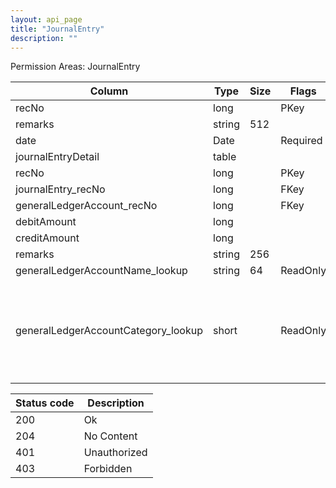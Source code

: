 ```yaml
---
layout: api_page
title: "JournalEntry"
description: ""
---
```




Permission Areas: JournalEntry

| Column | Type | Size | Flags | Table | Description |
| ------ | ---- | ---- | ----- | ----- | ----------- |
| recNo | long |  | PKey | journalEntry | 
| remarks | string | 512 |  | journalEntry | 
| date | Date |  | Required | journalEntry | 
| journalEntryDetail  | table |  |  | journalEntry | 
| recNo | long |  | PKey | journalEntryDetail | 
| journalEntry_recNo | long |  | FKey | journalEntryDetail | 
| generalLedgerAccount_recNo | long |  | FKey | journalEntryDetail | 
| debitAmount | long |  |  | journalEntryDetail | 
| creditAmount | long |  |  | journalEntryDetail | 
| remarks | string | 256 |  | journalEntryDetail | 
| generalLedgerAccountName_lookup | string | 64 | ReadOnly | journalEntryDetail | 
| generalLedgerAccountCategory_lookup | short |  | ReadOnly | journalEntryDetail | Assets = 1, Liabilities = 2, Capital = 3, Sales = 4, CostOfSales = 5, Expenses = 6

| Status code | Description |
| ----------- | ----------- |
| 200 | Ok |
| 204 | No Content |
| 401 | Unauthorized |
| 403 | Forbidden |


